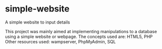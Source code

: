 # simple-website
A simple website to input details 

This project was mainly aimed at implementing manipulations to a database using a simple website or webpage.
The concepts used are: HTML5, PHP
Other resources used: wampserver, PhpMyAdmin, SQL
